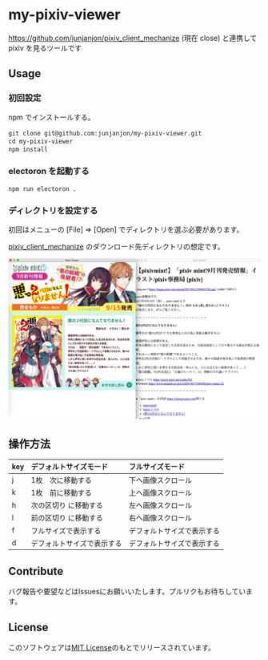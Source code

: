 # my-pixiv-viewer

https://github.com/junjanjon/pixiv_client_mechanize (現在 close) と連携して pixiv を見るツールです

## Usage

### 初回設定

npm でインストールする。

```
git clone git@github.com:junjanjon/my-pixiv-viewer.git
cd my-pixiv-viewer
npm install
```

### electoron を起動する

```
npm run electoron .
```

### ディレクトリを設定する

初回はメニューの [File] => [Open] でディレクトリを選ぶ必要があります。

[pixiv_client_mechanize](https://github.com/junjanjon/pixiv_client_mechanize) のダウンロード先ディレクトリの想定です。

![サンプル](readme_images/sample.jpg)

## 操作方法

|key|デフォルトサイズモード|フルサイズモード|
|:-|:-|:-|
|j|1枚　次に移動する|下へ画像スクロール|
|k|1枚　前に移動する|上へ画像スクロール|
|h|次の区切り に移動する　|左へ画像スクロール|
|l|前の区切り に移動する|右へ画像スクロール|
|f|フルサイズで表示する|デフォルトサイズで表示する|
|d|デフォルトサイズで表示する|デフォルトサイズで表示する|

## Contribute

バグ報告や要望などはIssuesにお願いいたします。プルリクもお待ちしています。

## License

このソフトウェアは[MIT License](LICENSE)のもとでリリースされています。
